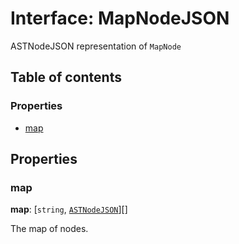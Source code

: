 # Interface: MapNodeJSON

ASTNodeJSON representation of `MapNode`

## Table of contents

### Properties

* [map](/auto-docs/free-layout-editor/interfaces/MapNodeJSON.md#map)

## Properties

### map

**map**: \[`string`, [`ASTNodeJSON`](/auto-docs/free-layout-editor/interfaces/ASTNodeJSON.md)]\[]

The map of nodes.
